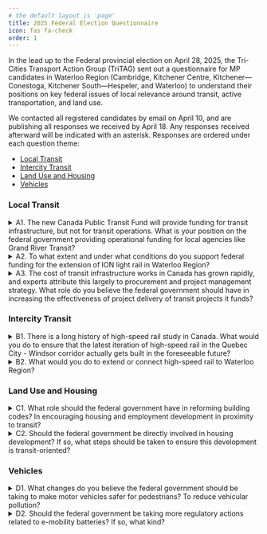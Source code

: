 ```yaml
---
# the default layout is 'page'
title: 2025 Federal Election Questionnaire
icon: fas fa-check
order: 1
---
```


In the lead up to the Federal provincial election on April 28, 2025, the Tri-Cities Transport Action Group (TriTAG) sent out a questionnaire for MP candidates in Waterloo Region (Cambridge, Kitchener Centre, Kitchener—Conestoga, Kitchener South—Hespeler, and Waterloo) to understand their positions on key federal issues of local relevance around transit, active transportation, and land use.

We contacted all registered candidates by email on April 10, and are publishing all responses we received by April 18. Any responses received afterward will be indicated with an asterisk. Responses are ordered under each question theme:
* [Local Transit](#local-transit)
* [Intercity Transit](#intercity-transit)
* [Land Use and Housing](#land-use-and-housing)
* [Vehicles](#vehicles)

### Local Transit

<details>
<summary>A1. The new Canada Public Transit Fund will provide funding for transit infrastructure, but not for transit operations. What is your position on the federal government providing operational funding for local agencies like Grand River Transit?</summary>
<table>
    <thead>
        <tr>
            <th>Riding<br><br>Candidate</th>
            <th>Response</th>
        </tr>
    </thead>
    <tbody>
        <tr>
            <td>Cambridge<br><br>BURGESS, Lux (Green Party)</td>
            <td>The Green Party of Canada supports the federal government providing operational funding for local transit agencies like Grand River Transit. While infrastructure investment is important, it is not sufficient on its own—transit systems must also be affordable, reliable, and frequent to effectively serve communities and reduce greenhouse gas emissions. Operational funding ensures that transit services can run at full capacity, improve service quality, and meet the growing demand for sustainable transportation. The Green Party believes in a comprehensive approach to public transit that includes stable, long-term operational support to help cities transition to low-carbon, accessible, and equitable mobility for all.</td>
        </tr>
        <tr>
            <td>Kitchener Centre<br><br>MORRICE, Mike (Green Party)</td>
            <td>Public transit is absolutely essential for addressing both the climate crisis and affordability issues our community faces. While I welcome the federal government's investment in transit infrastructure through the Canada Public Transit Fund, I've consistently pushed for this funding to also cover operational costs for local agencies like Grand River Transit.<br><br>

In fact, in my Motion 92, I specifically called for the permanent Public Transit Fund to be put in place immediately - not delayed until 2026 as currently planned - and expanded to cover public transit operations with an extra $3 billion annually beyond current commitments. Motion 92 calls for a windfall profit tax on the excess revenues of oil and gas companies to fund climate and affordability solutions for our community and Canadians across the country.</td>
        </tr>
        <tr>
            <td>Kitchener Centre<br><br>PAPENBURG, Ellen (Animal Protection Party)</td>
            <td>We support operational funding by the government </td>
        </tr>
        <tr>
            <td>Waterloo<br><br>CHATHAM, Santa Claus (Parti Rhinocéros Party)</td>
            <td>With talk of increasing military spending, federal budget is already quite thin. We can get a two-for-one by using those new navy ships as public transport along the Grand River. All it will cost to board is the risk of getting enlisted! That way the people get to travel, and the military can fill its "labour shortage".</td>
        </tr>
        <tr>
            <td>Waterloo<br><br>CHOW, Héline (NDP-New Democratic Party)</td>
            <td>The NDP will include operational funding in cost-sharing agreements with provinces and cities in their transit plan. This will help take the cost burden off transit riders and tax payers, and helps ensure service is convenient, frequent and reliable. </td>
        </tr>
        <tr>
            <td>Waterloo<br><br>GUTHRIE, Simon (Green Party)</td>
            <td>The Green Party is strongly committed to making public transit both accessible and affordable for everyone. Canada’s current funding approach often covers capital costs (tracks, buses, trains) while leaving municipalities on the hook for day-to-day service. This can limit frequency of service, keep fares high, and reduce ridership.<br><br>

Support for Federal Operational Funding: Greens generally believe there should be a reliable stream of federal support for transit operations so local agencies like Grand River Transit are not constrained by unpredictable municipal or provincial budgets.<br><br>

Environmental & Social Benefits: A strong operations budget means more frequent routes, better weekend/evening service, and lower fares, which leads to higher ridership, lower emissions, and greater social equity.<br><br>

Implementation: We could achieve this through predictable transfers or new federal-provincial agreements. The key is stable, multi-year funding that local transit agencies can count on.</td>
        </tr>
        <tr>
            <td>Waterloo<br><br>ROACH, Hans (Independent)</td>
            <td>Thank you for your dedication to improving public transit. Public transit is vital for Waterloo’s accessibility and sustainability. While the Canada Public Transit Fund supports infrastructure, operational funding is equally crucial for reliable service. I advocate for flexible federal policies that allow local agencies like Grand River Transit to address both infrastructure and operational needs. I am committed to working with groups like yours to ensure Waterloo’s transit priorities are heard at the federal level.</td>
        </tr>
    </tbody>
</table>
</details>

<details>
<summary>A2. To what extent and under what conditions do you support federal funding for the extension of ION light rail in Waterloo Region?</summary>
<table>
    <thead>
        <tr>
            <th>Riding<br><br>Candidate</th>
            <th>Response</th>
        </tr>
    </thead>
    <tbody>
        <tr>
            <td>Cambridge<br><br>BURGESS, Lux (Green Party)</td>
            <td>The Green Party of Canada supports federal funding for the extension of the ION light rail in Waterloo Region, provided the project aligns with environmental, social, and economic sustainability goals. Public transit investments like light rail help reduce greenhouse gas emissions, alleviate traffic congestion, and support compact, livable communities. The Green Party believes federal funding should prioritize projects that demonstrate strong community support, promote equity and accessibility, and contribute to Canada’s climate commitments. As long as the ION extension meets these conditions and includes thorough environmental assessments and meaningful public consultation, the Green Party would advocate for federal support.</td>
        </tr>
        <tr>
            <td>Kitchener Centre<br><br>MORRICE, Mike (Green Party)</td>
            <td>Federal support for ION light rail expansion is something I've strongly advocated for since before my election. Our region needs comprehensive transit solutions, and extending the ION is a crucial part of that vision. <br><br>

This investment must be part of a comprehensive approach to transit that includes operational funding, not just infrastructure dollars. As I've said repeatedly in Parliament, we need both the tracks and the trains running on them at a frequency that makes transit truly accessible. By expanding service we need to support operational costs in order to decrease or eliminate fees to serve lower income residents while increasing ridership. <br><br>

The reality is that transit expansion like ION is exactly the kind of infrastructure we should be investing in rather than pouring billions into fossil fuel subsidies. I'll continue pushing for these investments that benefit our community both environmentally and economically.</td>
        </tr>
        <tr>
            <td>Kitchener Centre<br><br>PAPENBURG, Ellen (Animal Protection Party)</td>
            <td>Public transport will be essential for  turning around climate change by reducing car use. So Extension would be good </td>
        </tr>
        <tr>
            <td>Waterloo<br><br>CHATHAM, Santa Claus (Parti Rhinocéros Party)</td>
            <td>If we rename it to the IOU. We all know that Cambridge got cheated out of the deal, and Kitchener-Waterloo is pretty content to not fulfill on it, so just make it official already.</td>
        </tr>
        <tr>
            <td>Waterloo<br><br>CHOW, Héline (NDP-New Democratic Party)</td>
            <td>The NDP has a goal to modernize and expand public transit in communities across Canada, with the goal of electrifying transit by 2030 to cut emissions. Funding for the ion could be a part of this goal. </td>
        </tr>
        <tr>
            <td>Waterloo<br><br>GUTHRIE, Simon (Green Party)</td>
            <td>The Green Party generally supports expanding modern, electrified transit. Light rail reduces car dependence, cuts emissions, and helps shape more walkable communities.<br><br>

Federally, we would require local support—meaning the Regional Municipality, city councils, and Indigenous consultations must be on board. The project plan should demonstrate how it will meet ridership targets, reduce emissions, and ensure equitable access (e.g., station locations serving lower-income areas). Public funds should come with clear frameworks to keep costs in check, promote transparency in the procurement process, and ensure long-term affordability for riders.</td>
        </tr>
        <tr>
            <td>Waterloo<br><br>ROACH, Hans (Independent)</td>
            <td>As a city councillor, I strongly support federal funding for the ION light rail extension in Waterloo Region to enhance connectivity, reduce congestion, and promote sustainability. However, my support comes with conditions. Federal funding should complement provincial and municipal contributions, ensuring a collaborative approach to this vital infrastructure project. Additionally, I advocate for transparency and accountability, requiring clear timelines, accurate cost estimates, and measurable outcomes to guarantee the project stays on track and within budget. I’m committed to working with all government levels and community stakeholders to make this extension a reality, meeting the region’s transit needs now and in the future.</td>
        </tr>
    </tbody>
</table>
</details>

<details>
<summary>A3. The cost of transit infrastructure works in Canada has grown rapidly, and experts attribute this largely to procurement and project management strategy. What role do you believe the federal government should have in increasing the effectiveness of project delivery of transit projects it funds?</summary>
<table>
    <thead>
        <tr>
            <th>Riding<br><br>Candidate</th>
            <th>Response</th>
        </tr>
    </thead>
    <tbody>
        <tr>
            <td>Cambridge<br><br>BURGESS, Lux (Green Party)</td>
            <td>The Green Party of Canada believes the federal government has a critical role to play in improving the effectiveness and accountability of transit project delivery. To ensure public funds are used efficiently, the federal government should promote best practices in procurement, project management, and cost transparency. This includes encouraging the use of community-benefit agreements, open contracting, and integrated planning that prioritizes sustainability and long-term value over short-term cost savings. The Green Party also supports strengthening oversight mechanisms and facilitating knowledge sharing between municipalities to reduce duplication of effort and avoid costly delays. By setting clear national standards and fostering collaboration, the federal government can help ensure transit projects are delivered on time, on budget, and in line with climate and equity goals.</td>
        </tr>
        <tr>
            <td>Kitchener Centre<br><br>MORRICE, Mike (Green Party)</td>
            <td>First, the federal government should establish clear national standards for transit project procurement that prioritize value rather than simply choosing the lowest bidder. We've seen time and again how the "lowest bid" approach leads to delays, cost overruns, and inferior results.<br><br>

Second, we need to address the fragmentation between levels of government. When I've spoken with local officials about our ION expansion or the long-delayed two-way all-day GO service, I consistently hear about the challenges of navigating multiple bureaucracies with different requirements. The federal government should establish integrated project offices that bring together federal, provincial, and municipal staff under one roof for major transit projects.<br><br>

Finally, I would support requiring regular, standardized public reporting on project costs, timelines, and milestones for federally-funded transit projects. This would create pressure to control costs and allow communities to share best practices.</td>
        </tr>
        <tr>
            <td>Kitchener Centre<br><br>PAPENBURG, Ellen (Animal Protection Party)</td>
            <td>Look at other successful public transport places how they do it instead of reinventing the wheel.</td>
        </tr>
        <tr>
            <td>Waterloo<br><br>CHATHAM, Santa Claus (Parti Rhinocéros Party)</td>
            <td>With Santa Claus at the helm, the federal government will be able to provide world class project delivery. I'm already a logistical genius, delivering presents across the world in one night. If you wish hard enough, I'm sure some trains will materialise underneath the tree.</td>
        </tr>
        <tr>
            <td>Waterloo<br><br>CHOW, Héline (NDP-New Democratic Party)</td>
            <td>The federal government has a role to play in helping communities to build and expand their transit infrastructure. One way is to make funding for public transit permanent through the Canada Public Transit Fund available right away to support municipalities to move forward on their transit projects. We can also explore ways of providing support and resources for project management, and explore ways to leverage several municipalities' resources to build a more comprehensive transit network. </td>
        </tr>
        <tr>
            <td>Waterloo<br><br>GUTHRIE, Simon (Green Party)</td>
            <td>The federal government should be more than just a “chequebook” when funding big transit projects.

Ottawa should set guidelines for procurement transparency, hold competitive bidding processes to reduce cost overruns, and promote knowledge-sharing across provinces. Federal project agreements can include mandatory audits, stronger cost-control clauses, and milestone-based funding to ensure projects stay on track. The feds could encourage the use of new construction methods (e.g., modular building) and require local job creation and apprenticeship opportunities, ensuring social and economic benefits stay in the region.</td>
        </tr>
        <tr>
          <td>Waterloo<br><br>ROACH, Hans (Independent)</td>
          <td>The federal government should play a key role in improving transit project delivery in Canada, where costs have surged due to procurement and project management issues. First, it can provide guidance, best practices, and training to local agencies, equipping them to manage projects efficiently. Second, it should tie federal funding to standards like cost control, risk management, and performance metrics to ensure accountability. Third, it can encourage collaboration across regions to share successful strategies. However, this oversight must respect local autonomy, allowing agencies to adapt to their unique needs. By balancing support and flexibility, the federal government can help deliver transit projects on time and within budget, benefiting communities nationwide.</td>
        </tr>
  </tbody>
</table>
</details>

### Intercity Transit

<details>
<summary>B1. There is a long history of high-speed rail study in Canada. What would you do to ensure that the latest iteration of high-speed rail in the Quebec City - Windsor corridor actually gets built in the foreseeable future?</summary>
<table>
    <thead>
        <tr>
            <th>Riding<br><br>Candidate</th>
            <th>Response</th>
        </tr>
    </thead>
    <tbody>
        <tr>
            <td>Cambridge<br><br>BURGESS, Lux (Green Party)</td>
            <td>The Green Party of Canada strongly supports the development of high-speed rail in the Quebec City–Windsor corridor as a key step toward reducing emissions, promoting regional economic development, and offering a sustainable alternative to car and air travel. To ensure the project moves beyond studies and into implementation, the Green Party would push for dedicated federal funding, clear timelines, and strong intergovernmental coordination with provinces and municipalities. We would also ensure that the project prioritizes environmental sustainability, Indigenous consultation, and public ownership to maintain long-term affordability and accountability. By treating high-speed rail as a nation-building climate infrastructure investment—on par with major highway or pipeline projects—we can finally bring this long-overdue vision to life.</td>
        </tr>
        <tr>
            <td>Kitchener Centre<br><br>MORRICE, Mike (Green Party)</td>
            <td>High-speed rail in the Quebec City-Windsor corridor isn't just an infrastructure project - it's a climate solution and economic opportunity. We need to move beyond endless studies to actual implementation.<br><br>

First, funding reimagination: Redirect a portion of the $18.5 billion in annual fossil fuel subsidies towards creating a dedicated high-speed rail infrastructure fund.<br><br>

Second, collaborative planning: Bring together federal and provincial governments, Indigenous communities, and transportation experts to create a transparent implementation plan with clear timelines and milestones.<br><br>

Third, green job creation: Ensure the project prioritizes Canadian workers and suppliers and positions Canada as a leader in sustainable transportation infrastructure.<br><br>

The fact is, we can't keep talking about high-speed rail - we need to build it. By taking a pragmatic, community-focused approach, we can connect our cities, reduce emissions, and create economic opportunities across the corridor.</td>
        </tr>
        <tr>
            <td>Kitchener Centre<br><br>PAPENBURG, Ellen (Animal Protection Party)</td>
            <td>Have a separate railway system instead of competing with freight trains. In the long term it will pay off.</td>
        </tr>
        <tr>
            <td>Waterloo<br><br>CHATHAM, Santa Claus (Parti Rhinocéros Party)</td>
            <td>Simple, get Trump to say he doesn't like it. I've never seen the government act so swiftly and in unison, except when it's to spite the noisy neighbours down south.</td>
        </tr>
        <tr>
            <td>Waterloo<br><br>CHOW, Héline (NDP-New Democratic Party)</td>
            <td>I will actively support the plans to build high speed rail in the Quebec City - Windsor corridor. I am against privatizing passenger rail between Canada’s biggest cities because it puts the profits of corporations ahead of affordable transportation for Canadians. While the private model has been shown to drive up costs and cause project delays, we want to see high-speed rail built publicly, for the public good. I believe building this project publicly will help reduce costs, reduce timelines, and deliver a better service for Canadians. </td>
        </tr>
        <tr>
            <td>Waterloo<br><br>GUTHRIE, Simon (Green Party)</td>
            <td>Canada has talked about high-speed rail for decades, but follow-through has been lacking.<br><br>

The federal government must set realistic but firm completion dates and invest accordingly, rather than commissioning endless studies. Keeping large infrastructure projects in public hands can ensure stable funding and consistent service, preventing profit-driven cost-cutting.

Incremental Approach: In parallel to action on high speed rail, we can bring online higher-frequency, electrified service on existing rail lines. Demonstrating early success can build public support and secure additional funding.</td>
        </tr>
        <tr>
            <td>Waterloo<br><br>ROACH, Hans (Independent)</td>
            <td>High-speed rail in the Quebec City - Windsor corridor has been studied for decades, but turning it into reality requires decisive action. As an independent candidate with deep roots in Waterloo, I would push for strong federal leadership to prioritize this project, ensuring collaboration across federal, provincial, and municipal governments. Securing funding is critical, so I’d advocate for a clear, multi-source plan—leveraging public-private partnerships and international investment. Public support is equally vital; I’d emphasize the project’s benefits, like cutting travel times, boosting economic growth, and reducing emissions. Finally, thorough technical planning—route selection, environmental assessments, and seamless integration with existing transit—is essential to avoid delays. With these steps, we can move beyond studies and build a high-speed rail system that serves our region and the country for generations.</td>
        </tr>
    </tbody>
</table>
</details>

<details>
<summary>B2. What would you do to extend or connect high-speed rail to Waterloo Region?</summary>
<table>
    <thead>
        <tr>
            <th>Riding<br><br>Candidate</th>
            <th>Response</th>
        </tr>
    </thead>
    <tbody>
        <tr>
            <td>Cambridge<br><br>BURGESS, Lux (Green Party)</td>
            <td>The Green Party of Canada supports extending high-speed rail to Waterloo Region as part of a broader vision for a sustainable, interconnected national transportation network. To achieve this, we would advocate for federal leadership and investment in expanding high-speed rail beyond the core Quebec City–Windsor corridor to include fast-growing innovation hubs like Waterloo. This would involve working collaboratively with provincial and municipal governments to assess the most efficient and environmentally responsible routing options, ensuring integration with existing transit systems like the ION light rail and GO Transit. The Green Party would also prioritize public ownership, transparent planning, and meaningful community and Indigenous consultation to ensure the project serves local needs and supports Canada’s climate and economic goals.</td>
        </tr>
        <tr>
            <td>Kitchener Centre<br><br>MORRICE, Mike (Green Party)</td>
            <td>As someone who's been fighting for better transit in Kitchener Centre, I know firsthand how critical transportation connectivity is for our community.<br><br>

I'd approach this through regional economic integration, recognizing that Waterloo Region's world-class universities and thriving tech sector would benefit enormously from high-speed connections to other major centers.<br><br>

I've learned through my work on GO Transit expansion that successful transit projects require intense collaboration between all levels of government and direct engagement with local communities.<br><br>

For funding, we could redirect a portion of fossil fuel subsidies, and leverage federal infrastructure dollars while ensuring the project creates local jobs.<br><br>

Our community deserves world-class transportation infrastructure that connects us, reduces our carbon footprint, and drives economic innovation. I'm committed to making that happen.</td>
        </tr>
        <tr>
            <td>Kitchener Centre<br><br>PAPENBURG, Ellen (Animal Protection Party)</td>
            <td>Build separate tracks, not to compete with heavy freight transport. Less maintenance of the tracks!</td>
        </tr>
        <tr>
            <td>Waterloo<br><br>CHATHAM, Santa Claus (Parti Rhinocéros Party)</td>
            <td>Similar to what I'd do for a Klondike Bar.</td>
        </tr>
        <tr>
            <td>Waterloo<br><br>CHOW, Héline (NDP-New Democratic Party)</td>
            <td>I will work with the provincial and municipal levels of government to ensure 2-way go train service every day, including on weekends. We can leverage this system to connect to any other rail projects through Toronto. I will also fight to have Kitchener/Waterloo connected to any high-speed rail line directly. </td>
        </tr>
        <tr>
            <td>Waterloo<br><br>GUTHRIE, Simon (Green Party)</td>
            <td>The Region of Waterloo is a growing economic and tech hub that deserves high-quality rail connections.<br><br>

Begin with improved connectivity to nearby high-speed routes (e.g., dedicated corridor from Kitchener to Toronto that can integrate with a high-speed line). Make sure any high-speed corridor in southwestern Ontario has an eventual upgrade path to include or link seamlessly with Kitchener/Waterloo. Bring Ontario’s government on board with cost-sharing agreements, ensuring alignment between the region’s ION LRT expansions, GO Transit improvements, and eventual high-speed rail.</td>
        </tr>
        <tr>
            <td>Waterloo<br><br>ROACH, Hans (Independent)</td>
            <td>Extending high-speed rail to Waterloo Region is vital for enhancing our community’s connectivity and growth. As an independent candidate and city councillor, I would take the following steps:<br>
- Secure Funding: Advocate for federal funding and explore public-private partnerships to finance the project.<br>
- Collaborate: Work closely with provincial and municipal governments to align efforts and streamline planning.<br>
- Build Support: Highlight benefits like reduced travel times, economic growth, and sustainability to gain public backing.<br>
- Plan Thoroughly: Ensure technical planning integrates the rail with existing transit networks.
These actions would drive the project forward, making high-speed rail a reality for Waterloo Region.</td>
        </tr>
    </tbody>
</table>
</details>


### Land Use and Housing

<details>
<summary>C1. What role should the federal government have in reforming building codes? In encouraging housing and employment development in proximity to transit?</summary>
<table>
    <thead>
        <tr>
            <th>Riding<br><br>Candidate</th>
            <th>Response</th>
        </tr>
    </thead>
    <tbody>
        <tr>
            <td>Cambridge<br><br>BURGESS, Lux (Green Party)</td>
            <td>The Green Party of Canada believes the federal government has an essential role to play in reforming building codes to promote energy efficiency, climate resilience, and sustainability. We support updating the National Building Code to require net-zero-ready standards for new construction and to facilitate retrofitting of existing buildings. Additionally, the federal government should incentivize provinces and municipalities to align land use planning with public transit by encouraging mixed-use, high-density housing and employment development near transit hubs. Through targeted funding, tax incentives, and regulatory frameworks, the federal government can help create walkable, transit-oriented communities that reduce sprawl, cut emissions, and improve quality of life for Canadians.</td>
        </tr>
        <tr>
            <td>Kitchener Centre<br><br>MORRICE, Mike (Green Party)</td>
            <td>The federal government has a critical leadership role in reforming building codes and encouraging transit-oriented development.<br><br>

On building codes, the federal government should develop national standards that prioritize energy efficiency, climate resilience, universal accessibility, and affordability. <br><br>

For transit-oriented development, we should tie infrastructure funding to requirements that municipalities zone for higher density near transit corridors, create mixed-use developments, and prioritize affordable housing. My Motion 170 calls for clear, uniform criteria to access affordable housing dollars, ensuring housing costs don't exceed 30% of household income.<br><br>

In Waterloo Region, we lose 39 affordable homes for every one we build. By taking a comprehensive approach to building codes and transit-oriented development, we can create more livable, affordable, and sustainable communities.</td>
        </tr>
        <tr>
            <td>Kitchener Centre<br><br>PAPENBURG, Ellen (Animal Protection Party)</td>
            <td>It should be a national standard to build affordable housing close to public transport so people don't need a car anymore (except car share perhaps) </td>
        </tr>
        <tr>
            <td>Waterloo<br><br>CHATHAM, Santa Claus (Parti Rhinocéros Party)</td>
            <td>With all the layoffs in tech, I don't think building code is a good idea. We need building skilled trades. They used to say "learn to code". Now it should be "build your own house, it's not like you'll ever be able to buy one".</td>
        </tr>
        <tr>
            <td>Waterloo<br><br>CHOW, Héline (NDP-New Democratic Party)</td>
            <td>The NDP’s plan promises to build 3 million new homes, including non-market and affordable housing. The Canadian Homes Transfer will reward cities that build quickly, allow more townhomes and apartments, and prioritize homes near transit. The Communities First Fund will support provinces in building the infrastructure needed for growth—like water, transit, and public services—while requiring rent control, inclusive zoning, and homelessness strategies.</td>
        </tr>
        <tr>
            <td>Waterloo<br><br>GUTHRIE, Simon (Green Party)</td>
            <td>Building codes and urban zoning typically fall under provincial/municipal authority, but the federal government can steer big changes in three ways:<br><br>

Ottawa can incentivize provinces to adopt higher energy efficiency standards, net-zero buildings, and universal design (accessible for all abilities). Tie federal infrastructure and housing funds to municipalities’ commitments to build transit-oriented and mixed-use developments, so homes and jobs cluster around transit lines. Support new materials and construction approaches to accelerate net-zero or carbon-neutral building techniques nationwide. Our platform to support the creation of affordable housing includes a commitment to modular construction</td>
        </tr>
        <tr>
            <td>Waterloo<br><br>ROACH, Hans (Independent)</td>
            <td>The federal government should play a key role in reforming building codes and encouraging housing and employment near transit, while respecting local jurisdiction.<br><br>

 - Building Codes: It should collaborate with provinces and municipalities to set national standards, emphasizing energy efficiency and accessibility. This can be supported by funding research and innovative building technologies.<br>
 - Transit-Oriented Development (TOD): To promote housing and employment near transit, the federal government can fund TOD projects, offer tax incentives to developers, and tie federal transit funding to TOD principles, fostering sustainable urban growth.<br>
This approach balances federal support with local autonomy, driving progress in both areas effectively.</td>
        </tr>
    </tbody>
</table>
</details>

<details>
<summary>C2. Should the federal government be directly involved in housing development? If so, what steps should be taken to ensure this development is transit-oriented?</summary>
<table>
    <thead>
        <tr>
            <th>Riding<br><br>Candidate</th>
            <th>Response</th>
        </tr>
    </thead>
    <tbody>
        <tr>
            <td>Cambridge<br><br>BURGESS, Lux (Green Party)</td>
            <td>Yes, the Green Party of Canada believes the federal government should be directly involved in housing development to address the housing crisis and ensure the creation of sustainable, affordable communities. We support the creation of a publicly funded and operated non-market housing sector, including co-ops and community land trusts, with a strong emphasis on affordability, accessibility, and environmental performance. To ensure this development is transit-oriented, the federal government must prioritize building near existing or planned transit infrastructure, require walkable, mixed-use designs, and work collaboratively with local governments to integrate housing with transportation planning. Federal funding should be tied to principles of smart growth, climate resilience, and social equity to create vibrant, connected communities that serve both people and the planet.</td>
        </tr>
        <tr>
            <td>Kitchener Centre<br><br>MORRICE, Mike (Green Party)</td>
            <td>The federal government has a critical leadership role in reforming building codes and encouraging transit-oriented development.<br><br>

On building codes, the federal government should develop national standards that prioritize energy efficiency, climate resilience, universal accessibility, and affordability. <br><br>

For transit-oriented development, we should tie infrastructure funding to requirements that municipalities zone for higher density near transit corridors, create mixed-use developments, and prioritize affordable housing. My Motion 170 calls for clear, uniform criteria to access affordable housing dollars, ensuring housing costs don't exceed 30% of household income.<br><br>

In Waterloo Region, we lose 39 affordable homes for every one we build. By taking a comprehensive approach to building codes and transit-oriented development, we can create more livable, affordable, and sustainable communities.</td>
        </tr>
        <tr>
            <td>Kitchener Centre<br><br>PAPENBURG, Ellen (Animal Protection Party)</td>
            <td>Housing, employment and  public transit should be integrated in a standardized way</td>
        </tr>
        <tr>
            <td>Waterloo<br><br>CHATHAM, Santa Claus (Parti Rhinocéros Party)</td>
            <td>There should be no steps. We need one of those accessibility ramps with guard rails so that the people in charge don't wander off once they're put in charge of it. I'm a politician, and trust me, we get distracted easily.</td>
        </tr>
        <tr>
            <td>Waterloo<br><br>CHOW, Héline (NDP-New Democratic Party)</td>
            <td>I believe the federal government should be in the business of building homes directly. The NDP will encourage cities to build more homes, faster, by creating the new $8 billion Canadian Homes Transfer over four years. This plan is expected to help build more than 3 million homes. To make sure cities build affordable homes quickly, the fund will:<br><br>

- Require cities to allow more multi-unit homes in all neighbourhoods;<br>
- Require more housing near public transit routes;<br>
- Speed up permits and approvals so homes can get built faster;<br> 
- Support good jobs by requiring Project Labour Agreements or Community Benefits Agreements;<br>
- Freezing the increase on development charges and working with provinces to halve development charges that hold up construction<br>
<br>
Municipalities that meet more of the Canada Housing Transfer guidelines for their municipal homebuilding plans can access more funding. This will be permanent until Housing supply meets the needs to restore affordability.</td>
        </tr>
        <tr>
            <td>Waterloo<br><br>GUTHRIE, Simon (Green Party)</td>
            <td>The Green Party’s position is “Yes,” the federal government needs to re-enter the housing sector more directly, because market-led approaches alone have not delivered affordability.

Greens want a big expansion of public and co-op housing. All federally funded housing must meet location criteria near transit corridors, plus require safe pedestrian and cycling access. This ensures people can live car-free or car-lite. Use covenants or land trusts to keep homes affordable long-term, reducing speculation while supporting vibrant, transit-oriented neighborhoods.</td>
        </tr>
        <tr>
            <td>Waterloo<br><br>ROACH, Hans (Independent)</td>
            <td>Yes, the federal government should play a direct role in housing development, especially given the scale of the housing crisis. However, this involvement must respect local planning processes and support community-driven goals. To ensure development is transit-oriented, federal investments should be tied to criteria such as proximity to high-frequency transit, walkability, and mixed-use zoning. Funding should prioritize projects that reduce car dependence and align with municipal transit plans. Collaboration with municipalities is key to ensuring these developments meet local needs while advancing national housing and climate objectives.</td>
        </tr>
    </tbody>
</table>
</details>

### Vehicles

<details>
<summary>D1. What changes do you believe the federal government should be taking to make motor vehicles safer for pedestrians? To reduce vehicular pollution?</summary>
<table>
    <thead>
        <tr>
            <th>Riding<br><br>Candidate</th>
            <th>Response</th>
        </tr>
    </thead>
    <tbody>
        <tr>
            <td>Cambridge<br><br>BURGESS, Lux (Green Party)</td>
            <td>The Green Party of Canada believes the federal government must take stronger action to protect pedestrians and reduce vehicular pollution as part of a transition to safer, healthier, and more sustainable communities. To improve pedestrian safety, we support updating national vehicle safety standards to include pedestrian impact protections, mandating technologies like automatic emergency braking and blind spot detection, and regulating vehicle size and front-end design to reduce the risk of injury. To cut vehicular pollution, the Green Party advocates for rapidly phasing out internal combustion engine vehicles through stricter emissions regulations, expanding zero-emission vehicle incentives, and investing in public transit, active transportation, and electric vehicle charging infrastructure. These changes must be paired with urban planning that prioritizes people over cars, encouraging compact, walkable communities and reducing overall car dependency.</td>
        </tr>
        <tr>
            <td>Kitchener Centre<br><br>MORRICE, Mike (Green Party)</td>
            <td>The Canadian government can strengthen our auto sector by increasing vehicle design standards to better protect pedestrians, mandainge advanced safety technologies, and fund innovative urban design that puts people first.<br><br>To reduce vehicular pollution, we need an aggressive strategy to accelerate our transition to electric vehicles. This means expanding EV incentives, investing in charging infrastructure, and redirecting a portion of the $18.5 billion we currently spend on fossil fuel subsidies towards clean transportation solutions.<br><br>We're in a climate crisis, and our transportation choices matter. By taking a holistic approach that prioritizes both human safety and environmental protection, we can create transportation systems that work for our communities and our future.</td>
        </tr>
        <tr>
            <td>Kitchener Centre<br><br>PAPENBURG, Ellen (Animal Protection Party)</td>
            <td>Reduce the usage of cars and have car free zones with public transit being widely available </td>
        </tr>
        <tr>
            <td>Waterloo<br><br>CHATHAM, Santa Claus (Parti Rhinocéros Party)</td>
            <td>Bumper cars on all public roads. That is all.</td>
        </tr>
        <tr>
            <td>Waterloo<br><br>CHOW, Héline (NDP-New Democratic Party)</td>
            <td>Vehicles are a major source of air pollutants and greenhouse gas emissions in Canada. The NDP would rebate Canadian families and businesses \$10,000 for buying or leasing (over 12 months) a Canadian-manufactured zero-emission vehicle, and \$5,000 for buying or leasing a zero-emission vehicle manufactured elsewhere. We will also review our vehicle safety requirements to ensure that all new vehicles are built to our safety standards. </td>
        </tr>
        <tr>
            <td>Waterloo<br><br>GUTHRIE, Simon (Green Party)</td>
            <td>The federal government can toughen design standards (visibility, front-end design, blind-spot reduction) to protect pedestrians and cyclists, mandate advanced safety tech , and regulate SUV/truck height. Green policies include stricter emissions limits, phasing out gas-vehicle sales, and providing rebates or tax credits for zero-emission and low-emission vehicles. While not exactly “vehicle safety,” shifting more people to walking, cycling, and transit reduces collisions overall and cuts pollution.</td>
        </tr>
        <tr>
            <td>Waterloo<br><br>ROACH, Hans (Independent)</td>
            <td>The federal government can improve pedestrian safety by mandating safer vehicle designs—such as lower front-end profiles and better visibility—to reduce harm in collisions. Stricter regulations on speed-limiting technology and automatic emergency braking should also be considered. To reduce vehicular pollution, the government should accelerate the transition to electric vehicles by expanding incentives, investing in EV infrastructure, and tightening emissions standards. Supporting active and public transportation alternatives will also reduce reliance on cars, benefiting both safety and the environment.</td>
        </tr>
    </tbody>
</table>
</details>

<details>
<summary>D2. Should the federal government be taking more regulatory actions related to e-mobility batteries? If so, what kind?</summary>
<table>
    <thead>
        <tr>
            <th>Riding<br><br>Candidate</th>
            <th>Response</th>
        </tr>
    </thead>
    <tbody>
        <tr>
            <td>Cambridge<br><br>BURGESS, Lux (Green Party)</td>
            <td>Yes, the Green Party of Canada believes the federal government should take stronger regulatory action on e-mobility batteries to ensure their environmental and social sustainability. While electric vehicles are key to reducing emissions, the mining and disposal of battery materials raise serious concerns. The government should implement strict standards for ethical and environmentally responsible sourcing of minerals, mandate recycling and circular economy practices, and support Canadian battery recycling infrastructure. Regulations should also promote longer battery life, safer chemistries, and transparent supply chains to reduce harm and promote innovation. These actions are essential to ensure that the transition to clean transportation is both green and just.</td>
        </tr>
        <tr>
            <td>Kitchener Centre<br><br>MORRICE, Mike (Green Party)</td>
            <td>Absolutely. E-mobility batteries are critical to our clean energy transition, but we need a comprehensive approach that addresses environmental, economic, and ethical considerations.<br><br> The federal government should implement regulations requiring mandatory recycling and responsible disposal programs, transparent supply chain requirements to prevent human rights abuses in mineral extraction, and robust standards for battery lifecycle and performance. <br><br>We should also create incentives for domestic battery production and research, supporting made-in-Canada battery technology that could create good green jobs here at home. <br><br>We can't just electrify our transportation - we need to do it right. A comprehensive regulatory framework would position Canada as a leader in sustainable e-mobility while addressing the full environmental impact of battery technology.</td>
        </tr>
        <tr>
            <td>Kitchener Centre<br><br>PAPENBURG, Ellen (Animal Protection Party)</td>
            <td>The government should be closely watching the the current innovations and developments available in other countries like in Asia. Solutions are for grabs if we keep our eyes, ears and minds open and not reinvent the wheel. Safety us very important.</td>
        </tr>
        <tr>
            <td>Waterloo<br><br>CHATHAM, Santa Claus (Parti Rhinocéros Party)</td>
            <td>I think e-bike batteries haven't reached their full potential. In the past we used sticks to make fire, then the flint & steel, and today we use gasoline. Imagine a future where you can look at an e-bike the wrong way and get an instant campfire. That is a future the Rhinoceros Party wants to see.</td>
        </tr>
        <tr>
            <td>Waterloo<br><br>CHOW, Héline (NDP-New Democratic Party)</td>
            <td>I believe that batteries in vehicles and other mobility devices are already designed with safety in mind. Though, I think regulations could be put in place to ensure this is the case. I believe the government must also work closely with fire fighting agencies to ensure proper training on how to deal with a battery fire. </td>
        </tr>
        <tr>
            <td>Waterloo<br><br>GUTHRIE, Simon (Green Party)</td>
            <td>As electric mobility (e-bikes, e-scooters, EVs) continues to grow, federal oversight can help ensure these technologies are both safe and sustainable.

Encourage or mandate extended producer responsibility so manufacturers must recycle or dispose of batteries safely. Also set rigorous fire safety standards. Regulate supply chains to ensure critical minerals are mined in ways that respect Indigenous rights, local communities, and environmental standards. Fund research into second-life uses for EV batteries (such as energy storage for buildings), reducing resource use and waste.</td>
        </tr>
        <tr>
            <td>Waterloo<br><br>ROACH, Hans (Independent)</td>
            <td>Yes, the federal government should take stronger regulatory action on e-mobility batteries to ensure safety, environmental protection, and supply chain integrity. This includes setting national standards for battery recycling and reuse, regulating the safe transport and disposal of batteries, and supporting research into sustainable battery materials. Transparency requirements for sourcing raw materials should also be enforced to promote ethical and environmentally responsible production. Clear regulations will support innovation while minimizing risks to people and the planet.</td>
        </tr>
    </tbody>
</table>
</details>



